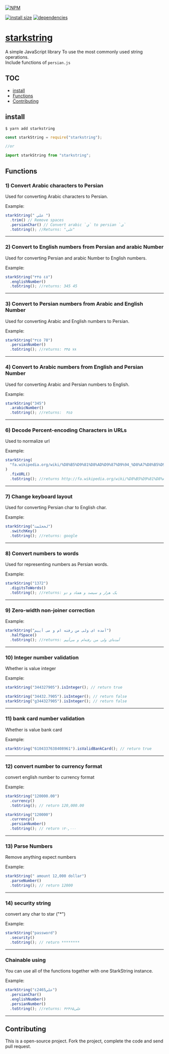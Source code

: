 [![NPM](https://nodei.co/npm/starkstring.png)](https://nodei.co/npm/starkstring/)

[![install size](https://packagephobia.now.sh/badge?p=starkstring)](https://packagephobia.now.sh/result?p=starkstring) [![dependencies](https://david-dm.org/hosseinmd/starkstring.svg)](https://david-dm.org/hosseinmd/starkstring.svg)

# [starkstring](http://github.com/hosseinmd/starkString)

A simple JavaScript library To use the most commonly used string operations.  
Include functions of `persian.js`

## TOC

- [install](#install)
- [Functions](#Functions)
- [Contributing](#Contributing)

## install

`$ yarn add starkstring`

```js
const starkString = require("starkstring");

//or

import starkString from "starkstring";
```

## Functions

### 1) Convert Arabic characters to Persian

Used for converting Arabic characters to Persian.

Example:

```javascript
starkString(" علي ")
  .trim() // Remove spaces
  .persianChar() // Convert arabic `ي` to persian `ی`
  .toString(); //Returns: "علی"
```

---

### 2) Convert to English numbers from Persian and arabic Number

Used for converting Persian and arabic Number to English numbers.

Example:

```javascript
starkString("۳۴۵ ٤٥")
  .englishNumber()
  .toString(); //returns: 345 45
```

---

### 3) Convert to Persian numbers from Arabic and English Number

Used for converting Arabic and English numbers to Persian.

Example:

```javascript
starkString("٣٤٥ 78")
  .persianNumber()
  .toString(); //returns: ۳۴۵ ۷۸
```

---

### 4) Convert to Arabic numbers from English and Persian Number

Used for converting Arabic and Persian numbers to English.

Example:

```javascript
starkString("345")
  .arabicNumber()
  .toString(); //returns:  ٣٤٥
```

---

### 6) Decode Percent-encoding Characters in URLs

Used to normalize url

Example:

```javascript
starkString(
  "fa.wikipedia.org/wiki/%D8%B5%D9%81%D8%AD%D9%87%D9%94_%D8%A7%D8%B5%D9%84%DB%8C",
)
  .fixURL()
  .toString(); //returns http://fa.wikipedia.org/wiki/%D8%B5%D9%81%D8%AD%D9%87%D9%94_%D8%A7%D8%B5%D9%84%DB%8C/
```

---

### 7) Change keyboard layout

Used for converting Persian char to English char.

Example:

```javascript
starkString("لخخلمث")
  .switchKey()
  .toString(); //returns: google
```

---

### 8) Convert numbers to words

Used for representing numbers as Persian words.

Example:

```javascript
starkString("1372")
  .digitsToWords()
  .toString(); //returns: یک هزار و سیصد و هفتاد و دو
```

---

### 9) Zero-width non-joiner correction

Example:

```javascript
starkString("آمده ای ولی من رفته ام و می آییم")
  .halfSpace()
  .toString(); //returns: آمده‌ای ولی من رفته‌ام و می‌آییم
```

---

### 10) Integer number validation

Whether is value integer

Example:

```javascript
starkString("344327905").isInteger(); // return true

starkString("34432.7905").isInteger(); // return false
starkString("g344327905").isInteger(); // return false
```

---

### 11) bank card number validation

Whether is value bank card

Example:

```javascript
starkString("6104337638408961").isValidBankCard(); // return true
```

---

### 12) convert number to currency format

convert english number to currency format

Example:

```javascript
starkString("120000.00")
  .currency()
  .toString(); // return 120,000.00

starkString("120000")
  .currency()
  .persianNumber()
  .toString(); // return ۱۲۰,۰۰۰
```

---

### 13) Parse Numbers

Remove anything expect numbers

Example:

```javascript
starkString(" amount 12,000 dollar")
  .parseNumber()
  .toString(); // return 12000
```

---

### 14) security string

convert any char to star ("\*")

Example:

```javascript
starkString("password")
  .security()
  .toString(); // return ********
```

---

### Chainable using

You can use all of the functions together with one StarkString instance.

Example:

```javascript
starkString("علي٤2465")
  .persianChar()
  .englishNumber()
  .persianNumber()
  .toString(); //returns: علی۴۲۴۶۵
```

---

## Contributing

This is a open-source project. Fork the project, complete the code and send pull request.
